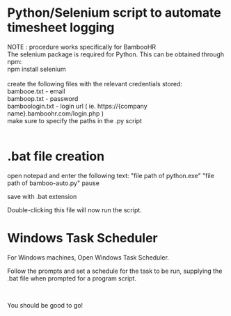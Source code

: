 # Python/Selenium script to automate timesheet logging

NOTE : procedure works specifically for BambooHR <br>
The selenium package is required for Python. This can be obtained through npm: <br>
  npm install selenium <br> <br>
  create the following files with the relevant credentials stored: <br>
    bambooe.txt - email <br>
    bamboop.txt - password <br>
    bamboologin.txt - login url ( ie. https://{company name}.bamboohr.com/login.php ) <br>
  make sure to specify the paths in the .py script <br>
<br>
# .bat file creation

   open notepad and enter the following text:
"file path of python.exe" "file path of bamboo-auto.py" pause

   save with .bat extension

Double-clicking this file will now run the script.

# Windows Task Scheduler

   For Windows machines, Open Windows Task Scheduler.

   Follow the prompts and set a schedule for the task to be run, supplying the .bat file when prompted for a program script.

<br> 

You should be good to go!
